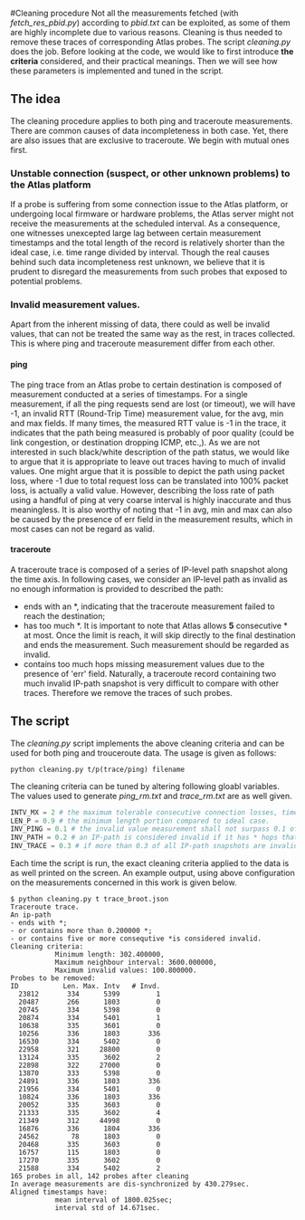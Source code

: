 #Cleaning procedure
Not all the measurements fetched (with *fetch_res_pbid.py*) according to *pbid.txt*
can be exploited, as some of them are highly incomplete due to various reasons.
Cleaning is thus needed to remove these traces of corresponding Atlas probes.
The script *cleaning.py* does the job.
Before looking at the code, we would like to first introduce **the criteria** considered,
and their practical meanings.
Then we will see how these parameters is implemented and tuned in the script.
## The idea
The cleaning procedure applies to both ping and traceroute measurements.
There are common causes of data incompleteness in both case.
Yet, there are also issues that are exclusive to traceroute.
We begin with mutual ones first.
### Unstable connection (suspect, or other unknown problems) to the Atlas platform
If a probe is suffering from some connection issue to the Atlas platform,
or undergoing local firmware or hardware problems, the Atlas server might not
receive the measurements at the scheduled interval.
As a consequence, one witnesses unexcepted large lag between certain measurement
timestamps and the total length of the record is relatively shorter than the ideal
case, i.e. time range divided by interval.
Though the real causes behind such data incompleteness rest unknown, we believe
that it is prudent to disregard the measurements from such probes that exposed to
potential problems.
### Invalid measurement values.
Apart from the inherent missing of data, there could as well be invalid values,
that can not be treated the same way as the rest, in traces collected.
This is where ping and traceroute measurement differ from each other.
#### ping
The ping trace from an Atlas probe to certain destination is composed of measurement
conducted at a series of timestamps.
For a single measurement, if all the ping requests send are lost (or timeout),
we will have -1, an invalid RTT (Round-Trip Time) measurement value, for the avg, min and max fields.
If many times, the measured RTT value is -1 in the trace, it indicates that the path being measured is
probably of poor quality (could be link congestion, or destination dropping ICMP, etc.,).
As we are not interested in such black/white description of the path status,
we would like to argue that it is appropriate to leave out traces having to much
of invalid values.
One might argue that it is possible to depict the path using packet loss, where -1
due to total request loss can be translated into 100% packet loss, is actually a valid value.
However, describing the loss rate of path using a handful of ping at very coarse interval is highly
inaccurate and thus meaningless.
It is also worthy of noting that -1 in avg, min and max can also be caused by the
presence of err field in the measurement results, which in most cases can not be regard as valid.
#### traceroute
A traceroute trace is composed of a series of IP-level path snapshot along the time axis.
In following cases, we consider an IP-level path as invalid as no enough information is provided to described the path:
- ends with an \*, indicating that the traceroute measurement failed to reach the destination;
- has too much \*. It is important to note that Atlas allows **5** consecutive \* at most.
Once the limit is reach, it will skip directly to the final destination and ends the measurement.
Such measurement should be regarded as invalid.
- contains too much hops missing measurement values due to the presence of 'err' field.
Naturally, a traceroute record containing two much invalid IP-path snapshot is very difficult to compare with other traces.
Therefore we remove the traces of such probes.
## The script
The *cleaning.py* script implements the above cleaning criteria and can be used for both ping and trouceroute data. The usage is given as follows:
```
python cleaning.py t/p(trace/ping) filename
```
The cleaning criteria can be tuned by altering following gloabl variables.
The values used to generate *ping_rm.txt* and *trace_rm.txt* are as well given.
```python
INTV_MX = 2 # the maximum tolerable consecutive connection losses, times by interval.
LEN_P = 0.9 # the minimum length portion compared to ideal case.
INV_PING = 0.1 # the invalid value measurement shall not surpass 0.1 of ideal length.
INV_PATH = 0.2 # an IP-path is considered invalid if it has * hops that surpass 0.2 of path's total length.
INV_TRACE = 0.3 # if more than 0.3 of all IP-path snapshots are invalid, the entire trace is regarded as un-exploitable.
```
Each time the script is run, the exact cleaning criteria applied to the data is as well printed on the screen.
An example output, using above configuration on the measurements concerned in this work is given below.
```
$ python cleaning.py t trace_broot.json
Traceroute trace.
An ip-path
- ends with *;
- or contains more than 0.200000 *;
- or contains five or more consequtive *is considered invalid.
Cleaning criteria:
           Minimum length: 302.400000,
           Maximum neighbour interval: 3600.000000,
           Maximum invalid values: 100.800000.
Probes to be removed:
ID           Len. Max. Intv   # Invd.
  23812       334      5399         1
  20487       266      1803         0
  20745       334      5398         0
  20874       334      5401         1
  10638       335      3601         0
  10256       336      1803       336
  16530       334      5402         0
  22958       321     28800         0
  13124       335      3602         2
  22898       322     27000         0
  13870       333      5398         0
  24891       336      1803       336
  21956       334      5401         0
  10824       336      1803       336
  20052       335      3603         0
  21333       335      3602         4
  21349       312     44998         0
  16876       336      1804       336
  24562        78      1803         0
  20468       335      3603         0
  16757       115      1803         0
  17270       335      3602         0
  21588       334      5402         2
165 probes in all, 142 probes after cleaning
In average measurements are dis-synchronized by 430.279sec.
Aligned timestamps have:
           mean interval of 1800.025sec;
           interval std of 14.671sec.

```
